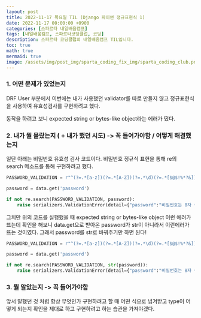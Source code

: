 ```yaml
---
layout: post
title: 2022-11-17 목요일 TIL (Django 파이썬 정규표현식 1)
date: 2022-11-17 00:00:00 +0900
categories: [스파르타 내일배움캠프]
tags: [내일배움캠프, 스파르타코딩클럽, 코딩]
description: 스파르타 코딩클럽의 내일배움캠프 TIL입니다.
toc: true
math: true
mermaid: true
image: /assets/img/post_img/sparta_coding_fix_img/sparta_coding_club.png
---
```

### 1. 어떤 문제가 있었는지

DRF User 부분에서 이번에는 내가 사용했던 validator를 따로 만들지 않고 정규표현식을 사용하여 유효성검사를 구현하려고 했다.

동작을 하려고 보니 expected string or bytes-like object라는 에러가 떴다.  

### 2. 내가 뭘 몰랐는지 ( + 내가 했던 시도) -> 꼭 들어가야함 / 어떻게 해결했는지

일단 아래는 비밀번호 유효성 검사 코드이다. 비밀번호 정규식 표현을 통해 re의 search 메소드를 통해 구현하려고 했다.

```python
PASSWORD_VALIDATION = r"^(?=.*[a-z])(?=.*[A-Z])(?=.*\d)(?=.*[$@$!%*?&])[A-Za-z\d$@$!%*?&]{8,16}"

password = data.get('password')

if not re.search(PASSWORD_VALIDATION, password):
    raise serializers.ValidationError(detail={"password":"비밀번호는 8자 이상 16자이하의 영문 대/소문자, 숫자, 특수문자 조합이어야 합니다. "})
```

그치만 위의 코드를 실행했을 때 expected string or bytes-like object 이런 에러가 뜨는데 확인을 해보니 data.get으로 받아온 password가 str이 아니라서 이런에러가 뜨는 것이였다. 그래서 password를 str로 바꿔주기만 하면 된다!

```python
PASSWORD_VALIDATION = r"^(?=.*[a-z])(?=.*[A-Z])(?=.*\d)(?=.*[$@$!%*?&])[A-Za-z\d$@$!%*?&]{8,16}"

password = data.get('password')

if not re.search(PASSWORD_VALIDATION, str(password)):
    raise serializers.ValidationError(detail={"password":"비밀번호는 8자 이상 16자이하의 영문 대/소문자, 숫자, 특수문자 조합이어야 합니다. "})
```

### 3. 뭘 알았는지 -> 꼭 들어가야함

앞서 말했던 것 처럼 항상 무엇인가 구현하려고 할 때 어떤 식으로 넘겨받고 type이 어떻게 되는지 확인을 제대로 하고 구현하려고 하는 습관을 가져야겠다.